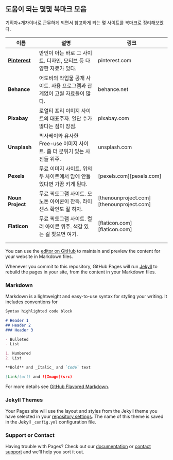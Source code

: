 ## 도움이 되는 몇몇 북마크 모음

기획자+개자이너로 근무하게 되면서 참고하게 되는 몇 사이트를 북마크로 정리해보았다.



| 이름                           | 설명                                                         | 링크                                     |
| ------------------------------ | ------------------------------------------------------------ | ---------------------------------------- |
| [**Pinterest**](pinterest.com) | 만인이 아는 바로 그 사이트. 디자인, 모티브 등 다양한 자료가 있다. | pinterest.com                            |
| **Behance**                    | 어도비의 작업물 공개 사이트. 사용 프로그램과 관계없이 고퀄 자료들이 많다. | behance.net                              |
| **Pixabay**                    | 로열티 프리 이미지 사이트의 대표주자. 일단 수가 많다는 점이 장점. | pixabay.com                              |
| **Unsplash**                   | 픽사베이와 유사한 Free-use 이미지 사이트. 좀 더 분위기 있는 사진들 위주. | unsplash.com                             |
| **Pexels**                     | 무료 이미지 사이트. 위의 두 사이트에서 맘에 안들었다면 가끔 키게 된다. | [pexels.com][pexels.com]                 |
| **Noun Project**               | 무료 픽토그램 사이트. 모노톤 아이콘이 잔뜩. 라이센스 확인도 잘 하자. | [thenounproject.com][thenounproject.com] |
| **Flaticon**                   | 무료 픽토그램 사이트. 컬러 아이콘 위주. 색감 있는 걸 찾으면 여기. | [flaticon.com][flaticon.com]             |
|                                |                                                              |                                          |
|                                |                                                              |                                          |

You can use the [editor on GitHub](https://github.com/skysrd/Bookmark/edit/gh-pages/index.md) to maintain and preview the content for your website in Markdown files.

Whenever you commit to this repository, GitHub Pages will run [Jekyll](https://jekyllrb.com/) to rebuild the pages in your site, from the content in your Markdown files.

### Markdown

Markdown is a lightweight and easy-to-use syntax for styling your writing. It includes conventions for

```markdown
Syntax highlighted code block

# Header 1
## Header 2
### Header 3

- Bulleted
- List

1. Numbered
2. List

**Bold** and _Italic_ and `Code` text

[Link](url) and ![Image](src)
```

For more details see [GitHub Flavored Markdown](https://guides.github.com/features/mastering-markdown/).

### Jekyll Themes

Your Pages site will use the layout and styles from the Jekyll theme you have selected in your [repository settings](https://github.com/skysrd/Bookmark/settings/pages). The name of this theme is saved in the Jekyll `_config.yml` configuration file.

### Support or Contact

Having trouble with Pages? Check out our [documentation](https://docs.github.com/categories/github-pages-basics/) or [contact support](https://support.github.com/contact) and we’ll help you sort it out.

